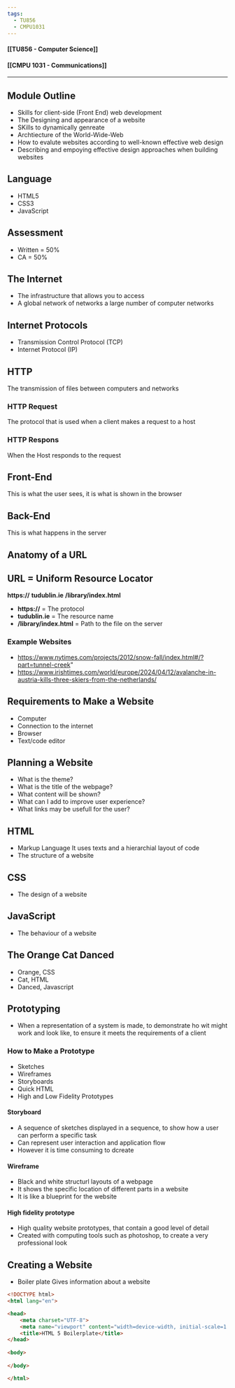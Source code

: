 ```yaml
---
tags:
  - TU856
  - CMPU1031
---
```

#### [[TU856 - Computer Science]]
#### [[CMPU 1031  - Communications]]

---

##  Module Outline
- Skills for client-side (Front End) web development
- The Designing and appearance of a website
- SKills to dynamically genreate
- Archtiecture of the World-Wide-Web
- How to evalute websites according to well-known effective web design
- Describing and empoying effective design approaches when building websites
## Language
- HTML5
- CSS3
- JavaScript
## Assessment
- Written = 50%
- CA = 50%

## The Internet
- The infrastructure that allows you to access 
- A global network of networks a large number of computer networks

## Internet Protocols
- Transmission Control Protocol (TCP)
- Internet Protocol (IP)

## HTTP
The transmission of files between computers and networks
### HTTP Request
The protocol that is used when a client makes a request to a host
### HTTP Respons
When the Host responds to the request

## Front-End
This is what the user sees, it is what is shown in the browser

## Back-End
This is what happens in the server

## Anatomy of a URL
URL = Uniform Resource Locator
-
**https://**   **tudublin.ie**   **/library/index.html**
- **https://** = The protocol
- **tudublin.ie** = The resource name
- **/library/index.html** = Path to the file on the server

### Example Websites
- https://www.nytimes.com/projects/2012/snow-fall/index.html#/?part=tunnel-creek" 
- https://www.irishtimes.com/world/europe/2024/04/12/avalanche-in-austria-kills-three-skiers-from-the-netherlands/

## Requirements to Make a Website
- Computer
- Connection to the internet
- Browser
- Text/code editor

## Planning a Website
- What is the theme?
- What is the title of the webpage?
- What content will be shown?
- What can I add to improve user experience?
- What links may be usefull for the user?

## HTML
- Markup Language
  It uses texts and a hierarchial layout of code
- The structure of a website

## CSS
- The design of a website

## JavaScript
- The behaviour of a website

## The Orange Cat Danced
- Orange, CSS 
- Cat, HTML
- Danced, Javascript

## Prototyping
- When a representation of a system is made, to demonstrate ho wit might work and look like, to ensure it meets the requirements of a client

### How to Make a Prototype
- Sketches
- Wireframes
- Storyboards
- Quick HTML
- High and Low Fidelity Prototypes

#### Storyboard
- A sequence of sketches displayed in a sequence, to show how a user can perform a specific task
- Can represent user interaction and application flow
- However it is time consuming to dcreate

#### Wireframe
- Black and white structurl layouts of a webpage
- It shows the specific location of different parts in a website
- It is like a blueprint for the website

#### High fidelity prototype
- High quality website prototypes, that contain a good level of detail
- Created with computing tools such as photoshop, to create a very professional look

## Creating a Website
- Boiler plate
  Gives information about a website

``` html
<!DOCTYPE html>
<html lang="en">

<head>
    <meta charset="UTF-8">
    <meta name="viewport" content="width=device-width, initial-scale=1.0">
    <title>HTML 5 Boilerplate</title>
</head>
  
<body>
	
</body>

</html>
```


